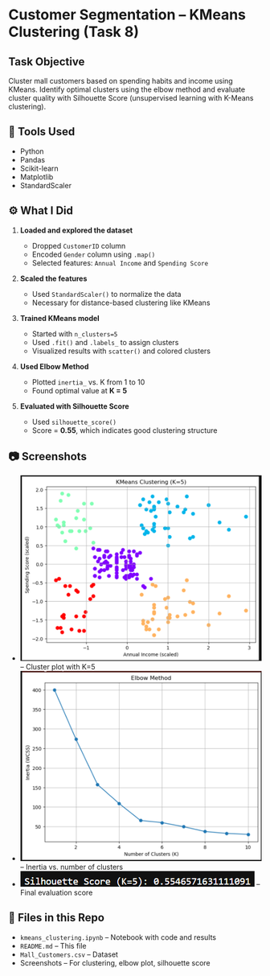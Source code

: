 # Customer Segmentation – KMeans Clustering (Task 8)

## Task Objective  
Cluster mall customers based on spending habits and income using KMeans. Identify optimal clusters using the elbow method and evaluate cluster quality with Silhouette Score (unsupervised learning with K-Means clustering).

## 🔧 Tools Used  
- Python  
- Pandas  
- Scikit-learn  
- Matplotlib  
- StandardScaler

## ⚙️ What I Did

1. **Loaded and explored the dataset**  
   - Dropped `CustomerID` column  
   - Encoded `Gender` column using `.map()`  
   - Selected features: `Annual Income` and `Spending Score`

2. **Scaled the features**  
   - Used `StandardScaler()` to normalize the data  
   - Necessary for distance-based clustering like KMeans

3. **Trained KMeans model**  
   - Started with `n_clusters=5`  
   - Used `.fit()` and `.labels_` to assign clusters  
   - Visualized results with `scatter()` and colored clusters

4. **Used Elbow Method**  
   - Plotted `inertia_` vs. K from 1 to 10  
   - Found optimal value at **K = 5**

5. **Evaluated with Silhouette Score**  
   - Used `silhouette_score()`  
   - Score = **0.55**, which indicates good clustering structure

## 📷 Screenshots

- ![Initial Clusters](image.png) – Cluster plot with K=5  
- ![Elbow Method](image-1.png) – Inertia vs. number of clusters  
- ![Silhouette Score](image-2.png) – Final evaluation score

## 📁 Files in this Repo

- `kmeans_clustering.ipynb` – Notebook with code and results  
- `README.md` – This file  
- `Mall_Customers.csv` – Dataset 
- Screenshots – For clustering, elbow plot, silhouette score
